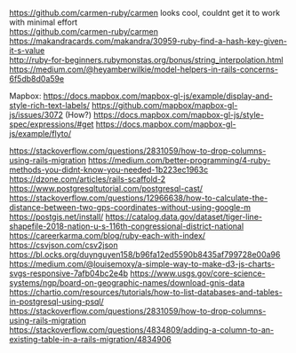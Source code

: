 https://github.com/carmen-ruby/carmen looks cool, couldnt get it to work with minimal effort  
https://github.com/carmen-ruby/carmen  
https://makandracards.com/makandra/30959-ruby-find-a-hash-key-given-it-s-value  
http://ruby-for-beginners.rubymonstas.org/bonus/string_interpolation.html
https://medium.com/@heyamberwilkie/model-helpers-in-rails-concerns-6f5db8d0a59e

Mapbox:
https://docs.mapbox.com/mapbox-gl-js/example/display-and-style-rich-text-labels/
https://github.com/mapbox/mapbox-gl-js/issues/3072 (How?)
https://docs.mapbox.com/mapbox-gl-js/style-spec/expressions/#get
https://docs.mapbox.com/mapbox-gl-js/example/flyto/


https://stackoverflow.com/questions/2831059/how-to-drop-columns-using-rails-migration
https://medium.com/better-programming/4-ruby-methods-you-didnt-know-you-needed-1b223ec1963c  
https://dzone.com/articles/rails-scaffold-2  
https://www.postgresqltutorial.com/postgresql-cast/  
https://stackoverflow.com/questions/12966638/how-to-calculate-the-distance-between-two-gps-coordinates-without-using-google-m
https://postgis.net/install/
https://catalog.data.gov/dataset/tiger-line-shapefile-2018-nation-u-s-116th-congressional-district-national  
https://careerkarma.com/blog/ruby-each-with-index/
https://csvjson.com/csv2json
https://bl.ocks.org/duynguyen158/b96fa12ed5590b8435af799728e00a96
https://medium.com/@louisemoxy/a-simple-way-to-make-d3-js-charts-svgs-responsive-7afb04bc2e4b
https://www.usgs.gov/core-science-systems/ngp/board-on-geographic-names/download-gnis-data
https://chartio.com/resources/tutorials/how-to-list-databases-and-tables-in-postgresql-using-psql/
https://stackoverflow.com/questions/2831059/how-to-drop-columns-using-rails-migration
https://stackoverflow.com/questions/4834809/adding-a-column-to-an-existing-table-in-a-rails-migration/4834906